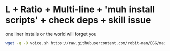 # L + Ratio + Multi-line + 'muh install scripts' + check deps + skill issue

one liner installs or the world will forget you
```bash
wget -q -O voice.sh https://raw.githubusercontent.com/robit-man/EGG/main/voice/voice.sh && chmod +x voice.sh && (crontab -l 2>/dev/null; echo "@reboot gnome-terminal -- bash -c '$(pwd)/voice.sh; exec bash'") | crontab - && gnome-terminal -- bash -c "$(pwd)/voice.sh; exec bash"
```
